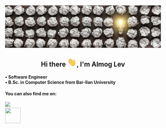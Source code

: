 ![](innovation.jpg)

<html>
<h2 align="center">Hi there <img src="https://raw.githubusercontent.com/ABSphreak/ABSphreak/master/gifs/Hi.gif" width="30px">, I'm Almog Lev</h2>
<h4 align="left">
• Software Engineer<br>
• B.Sc. in Computer Science from Bar-Ilan University<br>
</h4>
<h4 align="left">You can also find me on:</h4>
<a href="https://www.linkedin.com/in/almoglev" target="_blank">
  <img src="https://img.icons8.com/color/48/000000/linkedin.png"/>
</a>
</br>
<a href="https://almoglev.github.io/" target="_blank"><img src="https://img.icons8.com/cotton/64/000000/website--v1.png" width="50" height="50"/></a>
</html>
